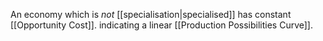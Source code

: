 An economy which is *not* [[specialisation|specialised]] has constant [[Opportunity Cost]]. indicating a linear [[Production Possibilities Curve]].